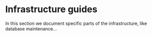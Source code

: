 # Infrastructure guides

In this section we document specific parts of the infrastructure, like database maintenance…
